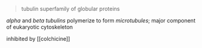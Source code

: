 >tubulin superfamily of globular proteins

*alpha* and *beta tubulins* polymerize to form *microtubules*; major component of eukaryotic cytoskeleton

inhibited by [[colchicine]]
